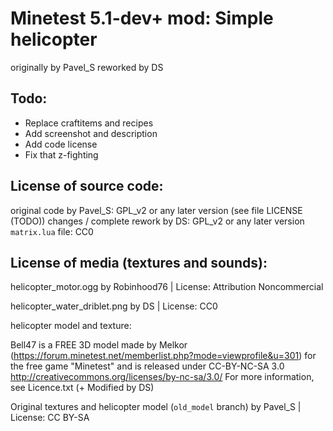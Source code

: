 Minetest 5.1-dev+ mod: Simple helicopter
========================================
originally by Pavel_S
reworked by DS

Todo:
-----

- Replace craftitems and recipes
- Add screenshot and description
- Add code license
- Fix that z-fighting

License of source code:
-----------------------
original code by Pavel_S: GPL_v2 or any later version (see file LICENSE (TODO))
changes / complete rework by DS: GPL_v2 or any later version
`matrix.lua` file: CC0

License of media (textures and sounds):
---------------------------------------

helicopter_motor.ogg by  Robinhood76 | License: Attribution Noncommercial

helicopter_water_driblet.png by DS | License: CC0

helicopter model and texture:

Bell47 is a FREE 3D model made by Melkor (https://forum.minetest.net/memberlist.php?mode=viewprofile&u=301) for the free game "Minetest" and is released under CC-BY-NC-SA 3.0 http://creativecommons.org/licenses/by-nc-sa/3.0/
For more information, see Licence.txt
(+ Modified by DS)

Original textures and helicopter model (`old_model` branch) by Pavel_S | License: CC BY-SA
